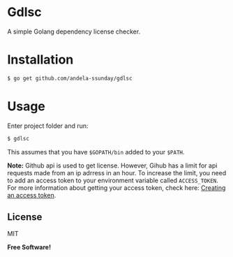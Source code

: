 # Gdlsc

A simple Golang dependency license checker.

# Installation
```sh
$ go get github.com/andela-ssunday/gdlsc
```
# Usage
Enter project folder and run:
```sh
$ gdlsc
```
This assumes that you have `$GOPATH/bin` added to your `$PATH`.

**Note:** Github api is used to get license. However, Gihub has a limit for api requests made from an ip adrress in an hour. To increase the limit, you need to add an access token to your environment variable called `ACCESS_TOKEN`. For more information about getting your access token, check here: [Creating an access token](https://help.github.com/articles/creating-an-access-token-for-command-line-use/).


License
----

MIT


**Free Software!**
